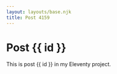 ```yaml
---
layout: layouts/base.njk
title: Post 4159
---
```


# Post {{ id }}

This is post {{ id }} in my Eleventy project.
